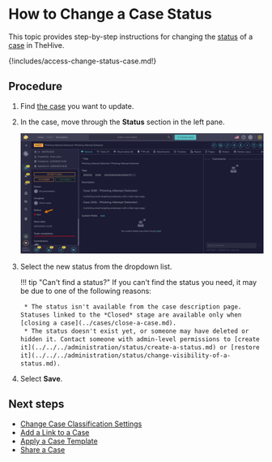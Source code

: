 # How to Change a Case Status

This topic provides step-by-step instructions for changing the [status](../../../administration/status/about-statuses.md) of a [case](about-cases.md) in TheHive.

{!includes/access-change-status-case.md!}

<h2>Procedure</h2>

1. Find [the case](../cases/search-for-cases/find-a-case.md) you want to update.

2. In the case, move through the **Status** section in the left pane.

    ![Status](../../../images/user-guides/analyst-corner/cases/change-status-case.png)

3. Select the new status from the dropdown list.

    !!! tip "Can't find a status?"
        If you can't find the status you need, it may be due to one of the following reasons:

        * The status isn't available from the case description page. Statuses linked to the *Closed* stage are available only when [closing a case](../cases/close-a-case.md).
        * The status doesn't exist yet, or someone may have deleted or hidden it. Contact someone with admin-level permissions to [create it](../../../administration/status/create-a-status.md) or [restore it](../../../administration/status/change-visibility-of-a-status.md).

4. Select **Save**.

<h2>Next steps</h2>

* [Change Case Classification Settings](change-case-classification-settings.md)
* [Add a Link to a Case](./case-links/add-a-link-to-a-case.md)
* [Apply a Case Template](apply-a-case-template.md)
* [Share a Case](share-a-case.md)